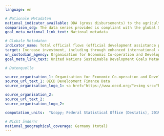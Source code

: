 ```yaml
---
language: en

# Nationale Metadaten
national_indicator_available: ODA (gross disbursements) to the agriculture sector
comparison_sdg: The data series provided is compliant with the global SDG Metadata.
goal_meta_national_link_text: National metadata

# Globale Metadaten
indicator_name: Total official flows (official development assistance plus other official flows) to the agriculture sector
target: Increase investment, including through enhanced international cooperation, in rural infrastructure, agricultural research and extension services, technology development and plant and livestock gene banks in order to enhance agricultural productive capacity in developing countries, in particular least developed countries
un_custodian_agency: Organisation for Economic Co-operation and Development (OECD)
goal_meta_link_text: United Nations Sustainable Development Goals Metadata

# Datenquelle

source_organisation_1: Organisation for Economic Co-operation and Development (OECD)
source_url_text_1: OECD Development Finance Data
source_organisation_logo_1: <a href="https://www.oecd.org/"><img src="https://g205sdgs.github.io/sdg-indicators/public/LogosEn/oecd.png" alt="Logo OECD" /></a>

source_organisation_2: 
source_url_text_2:
source_organisation_logo_2:

computation_units:  "&copy; Federal Statistical Office (Destatis), 2019"

# Nicht ändern!
national_geographical_coverage: Germany (total)
---
```

